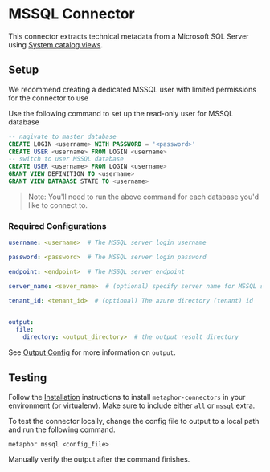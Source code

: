 # MSSQL Connector

This connector extracts technical metadata from a Microsoft SQL Server using [System catalog views](https://learn.microsoft.com/en-us/sql/relational-databases/system-catalog-views/catalog-views-transact-sql?view=sql-server-ver16).

## Setup
We recommend creating a dedicated MSSQL user with limited permissions for the connector to use

Use the following command to set up the read-only user for MSSQL database

```sql
-- nagivate to master database
CREATE LOGIN <username> WITH PASSWORD = '<password>'
CREATE USER <username> FROM LOGIN <username>
-- switch to user MSSQL database
CREATE USER <username> FROM LOGIN <username>
GRANT VIEW DEFINITION TO <username>
GRANT VIEW DATABASE STATE TO <username>
```
> Note: You'll need to run the above command for each database you'd like to connect to.


### Required Configurations

```yaml
username: <username>  # The MSSQL server login username

password: <password>  # The MSSQL server login password

endpoint: <endpoint>  # The MSSQL server endpoint

server_name: <sever_name>  # (optional) specify server name for MSSQL server

tenant_id: <tenant_id>  # (optional) The azure directory (tenant) id


output:
  file:
    directory: <output_directory>  # the output result directory
```

See [Output Config](../common/docs/output.md) for more information on `output`.

## Testing

Follow the [Installation](../../README.md) instructions to install `metaphor-connectors` in your environment (or virtualenv). Make sure to include either `all` or `mssql` extra.

To test the connector locally, change the config file to output to a local path and run the following command.

```shell
metaphor mssql <config_file>
```

Manually verify the output after the command finishes.
